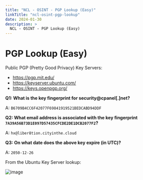 ```yaml
---
title: "NCL - OSINT - PGP Lookup (Easy)"
linkTitle: "ncl-osint-pgp-lookup"
date: 2024-01-30
description: >
  NCL - OSINT - PGP Lookup (Easy)
---
```


# PGP Lookup (Easy)

Public PGP (Pretty Good Privacy) Key Servers:
- https://pgp.mit.edu/
- https://keyserver.ubuntu.com/
- https://keys.openpgp.org/


**Q1: What is the key fingerprint for security@cpanel[.]net?**

A: `B6709B4CC6F42077F69841919521BEDCABD94DDF`

**Q2: What email address is associated with the key fingerprint `7A39A56B73D1E097D57435CFCDE2DE1DCB2077F2`?**

A: `hx@liber8tion.cityinthe.cloud`

**Q3: On what date does the above key expire (in UTC)?**

A: `2050-12-26`

From the Ubuntu Key Server lookup:

![image](/static/ncl/pgp-key.png)